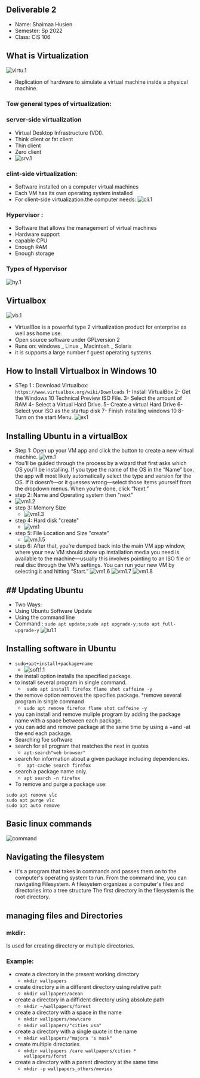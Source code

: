 ## Deliverable 2 
*  Name: Shaimaa Husien 
* Semester: Sp 2022
* Class: CIS 106



## What is Virtualization

![virtu.1](virtu1.1.png)
* Replication of hardware to simulate a virtual machine inside a physical machine.
### Tow general types of virtualization: 
### server-side virtualization
* Virtual Desktop Infrastructure (VDI).
* Think client or fat client 
* Thin client 
* Zero client 
* ![srv.1](serv1.1.png)

### clint-side virtualization:
* Software installed on a computer virtual machines 
* Each VM has its own operating system installed 
* For client-side virtualization.the computer needs: 
![cli.1](cli1.1.png)
 
### Hypervisor :
* Software that allows the management of virtual machines
* Hardware support 
* capable CPU
* Enough RAM
* Enough storage 
### Types of Hypervisor 
![hy.1](hy1.1.png)


## Virtualbox 
![vb.1](vb1.png)
* VirtualBox is a powerful type 2 virtualization product for enterprise as well ass home use.
* Open source software under GPLversion 2
* Runs on: windows _ Linux _ Macintosh _ Solaris
* it is supports a large number f guest operating systems.

## How to Install Virtualbox in Windows 10
* STep 1 : Download Virtualbox: 
` https://www.virtualbox.org/wiki/Downloads`
1- Install VirtualBox
2- Get the Windows 10 Technical Preview ISO File.
3- Select the amount of RAM
4- Select a Virtual Hard Drive.
5- Create a virtual Hard Drive
6- Select your ISO as the startup disk
7- Finish installing windows 10 
8- Turn on the start Menu.
![ex1](ex1.1.png)

## Installing Ubuntu in a virtualBox
 
* Step 1: Open up your VM app and click the button to create a new virtual machine.
![vm.1](vm1.1.png)
* You’ll be guided through the process by a wizard that first asks which OS you’ll be installing. If you type the name of the OS in the “Name” box, the app will most likely automatically select the type and version for the OS. If it doesn’t—or it guesses wrong—select those items yourself from the dropdown menus. When you’re done, click “Next.” 
* step 2: Name and Operating system then "next"
*  ![vm1.2](vm1.2.png)
* step 3: Memory Size 
  * ![vm1.3](vm1.3.png)
* step 4: Hard disk "create"
  * ![vm1](vm1.4.png)
* step 5: File Location and Size "create"
  * ![vm.1.5](vm1.5.png)
* step 6: After that, you’re dumped back into the main VM app window, where your new VM should show up.installation media you need is available to the machine—usually this involves pointing to an ISO file or real disc through the VM’s settings. You can run your new VM by selecting it and hitting “Start.” 
![vm1.6](vm1.6.png)
![vm1.7](vm1.7.png)
![vm1.8](vm1.8.png)

## ## Updating Ubuntu 
* Two Ways:
* Using Ubuntu Software Update
* Using the command line
* Command :
`sudo apt update;sudo apt upgrade-y;sudo apt full-upgrade-y`
![iu1.1](Iu1.1.png)


## Installing software in Ubuntu
 * `sudo+apt+install+package+name`
   * ![soft1.1](soft1.1.png)
* the install option installs the specified package.
* to install several program in single command.
  * ` sudo apt install firefox flame shot caffeine -y` 
* the remove option removes the specifies package.
  *remove several program in single command
    * `sudo apt remove firefox flame shot caffeine -y`
* you can install and remove muliple program by adding the package name with a space between each package.
* you can add and remove package at the same time by using a +and -at the end each package.
* Searching foe software
* search for all program that matches the next in quotes
  * `apt-search"web browser" `
* search for information about a given package including dependencies.
  * ` apt-cache search firefox`
* search a package name only.
  * `apt search -n firefox`
* To remove and purge a package use:
``` 
sudo apt remove vlc
sudo apt purge vlc
sudo apt auto remove
```

## Basic linux commands 
![command](command.png)

## Navigating the filesystem 
* It's a program that takes in commands and passes them on to the computer's operating system to run. From the command line, you can navigating Filesystem. A filesystem organizes a computer's files and directories into a tree structure  The first directory in the filesystem is the root directory.

## managing files and Directories 
###  mkdir:
Is used for creating directory or multiple directories.

### Example:
* create a directory in the present working directory 
  * `mkdir wallpapers`
* create directory a in a different directory using relative path 
  * `mkdir wallpapers/ocean`
* create a directory in a diffident directory using absolute path 
   * `mkdir ~/wallpapers/forest`
* create a directory with a space in the name 
   * `mkdir wallpapers/new\care`
   * `mkdir wallpapers/"cities usa"`
* create a directory with a single quote in the name 
   * `mkdir wallpapers/"majora 's mask"`
* create multiple directories 
  * `mkdir wallpapers /care wallpapers/cities *        wallpapers/forst`
* create a directory with a parent directory at the same time 
  * `mkdir -p wallpapers_others/movies`
